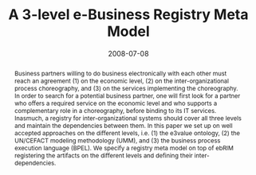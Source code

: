 ---
abstract: Business partners willing to do business electronically with each other
  must reach an agreement (1) on the economic level, (2) on the inter-organizational
  process choreography, and (3) on the services implementing the choreography. In
  order to search for a potential business partner, one will first look for a partner
  who offers a required service on the economic level and who supports a complementary
  role in a choreography, before binding to its IT services. Inasmuch, a registry
  for inter-organizational systems should cover all three levels and maintain the
  dependencies between them. In this paper we set up on well accepted approaches on
  the different levels, i.e. (1) the e3value ontology, (2) the UN/CEFACT modeling
  methodology (UMM), and (3) the business process execution language (BPEL). We specify
  a registry meta model on top of ebRIM registering the artifacts on the different
  levels and defining their inter-dependencies.
authors:
- Christian Huemer
- Philipp Liegl
- Rainer Schuster
- Marco Zapletal
date: '2008-07-08'
featured: false
links:
- name: Publik
  url: https://publik.tuwien.ac.at/showentry.php?ID=165760&lang=2
publication: 'Talk: 2008 IEEE International Conference on Services Computing, Honolulu,
  Hawaii; 07-08-2008 - 07-11-2008; in: "Proceedings of the 2008 IEEE International
  Conference on Services Computing (SCC 2008)", IEEE Computer Society, 1 (2008), ISBN:
  978-0-7695-3283-7-01; 441 - 450'
publication_types:
- '1'
publishDate: '2008-07-08'
title: A 3-level e-Business Registry Meta Model
url_pdf: http://publik.tuwien.ac.at/files/PubDat_165760.pdf
---